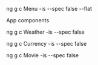  <link rel="stylesheet" href="https://maxcdn.bootstrapcdn.com/bootstrap/3.3.7/css/bootstrap.min.css" integrity="sha384-BVYiiSIFeK1dGmJRAkycuHAHRg32OmUcww7on3RYdg4Va+PmSTsz/K68vbdEjh4u"
    crossorigin="anonymous">

ng g c Menu -is --spec false --flat

App components

ng g c Weather -is --spec false

ng g c Currency -is --spec false

ng g c Movie -is --spec false

